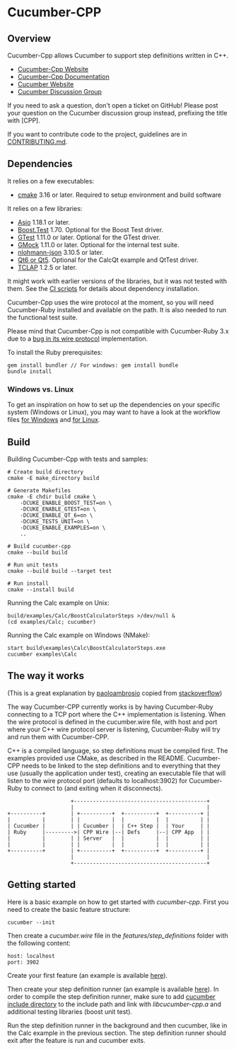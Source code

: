 # Cucumber-CPP

## Overview

Cucumber-Cpp allows Cucumber to support step definitions written in C++.

* [Cucumber-Cpp Website](https://github.com/cucumber/cucumber-cpp)
* [Cucumber-Cpp Documentation](https://github.com/cucumber/cucumber-cpp/wiki/)
* [Cucumber Website](https://cucumber.io/)
* [Cucumber Discussion Group](https://cucumber.io/docs/community/get-in-touch/)

If you need to ask a question, don't open a ticket on GitHub! Please post
your question on the Cucumber discussion group instead, prefixing the title
with [CPP].

If you want to contribute code to the project, guidelines are in [CONTRIBUTING.md](CONTRIBUTING.md).

## Dependencies

It relies on a few executables:

* [cmake](https://cmake.org/download/) 3.16 or later.
  Required to setup environment and build software

It relies on a few libraries:

* [Asio](https://think-async.com/Asio/) 1.18.1 or later.
* [Boost.Test](https://www.boost.org/) 1.70. Optional for the Boost Test driver.
* [GTest](https://github.com/google/googletest) 1.11.0 or later. Optional for the GTest driver.
* [GMock](https://github.com/google/googletest) 1.11.0 or later. Optional for the internal test suite.
* [nlohmann-json](https://github.com/nlohmann/json) 3.10.5 or later.
* [Qt6 or Qt5](https://qt-project.org/). Optional for the CalcQt example and QtTest driver.
* [TCLAP](https://tclap.sourceforge.net/) 1.2.5 or later.

It might work with earlier versions of the libraries, but it was not tested with them.
See the [CI scripts](.github/workflows/run-all.yml) for details about dependency installation.

Cucumber-Cpp uses the wire protocol at the moment, so you will need
Cucumber-Ruby installed and available on the path. It is also needed
to run the functional test suite.

Please mind that Cucumber-Cpp is not compatible with Cucumber-Ruby 3.x
due to a [bug in its wire protocol](https://github.com/cucumber/cucumber-ruby/issues/1183)
implementation.

To install the Ruby prerequisites:

```
gem install bundler // For windows: gem install bundle
bundle install
```

### Windows vs. Linux

To get an inspiration on how to set up the dependencies on your specific system (Windows or Linux), you may want to have a look at the
workflow files [for Windows](.github/workflows/windows-build.yml) and [for Linux](.github/workflows/linux-build.yml).


## Build

Building Cucumber-Cpp with tests and samples:

```
# Create build directory
cmake -E make_directory build

# Generate Makefiles
cmake -E chdir build cmake \
    -DCUKE_ENABLE_BOOST_TEST=on \
    -DCUKE_ENABLE_GTEST=on \
    -DCUKE_ENABLE_QT_6=on \
    -DCUKE_TESTS_UNIT=on \
    -DCUKE_ENABLE_EXAMPLES=on \
    ..

# Build cucumber-cpp
cmake --build build

# Run unit tests
cmake --build build --target test

# Run install
cmake --install build
```

Running the Calc example on Unix:

```
build/examples/Calc/BoostCalculatorSteps >/dev/null &
(cd examples/Calc; cucumber)
```

Running the Calc example on Windows (NMake):

```
start build\examples\Calc\BoostCalculatorSteps.exe
cucumber examples\Calc
```

## The way it works
(This is a great explanation by [paoloambrosio](https://github.com/paoloambrosio) copied from [stackoverflow](https://stackoverflow.com/questions/50760865/cucumber-cpp-required-software-for-running-example))

The way Cucumber-CPP currently works is by having Cucumber-Ruby connecting to a TCP port where the C++ implementation is listening. When the wire protocol is defined in the cucumber.wire file, with host and port where your C++ wire protocol server is listening, Cucumber-Ruby will try and run them with Cucumber-CPP.

C++ is a compiled language, so step definitions must be compiled first. The examples provided use CMake, as described in the README. Cucumber-CPP needs to be linked to the step definitions and to everything that they use (usually the application under test), creating an executable file that will listen to the wire protocol port (defaults to localhost:3902) for Cucumber-Ruby to connect to (and exiting when it disconnects).

```
                    +------------------------------------------+
                    |                                          |
+----------+        | +----------+  +----------+  +----------+ |
|          |        | |          |  |          |  |          | |
| Cucumber |        | | Cucumber |  | C++ Step |  | Your     | |
| Ruby     |--------->| CPP Wire |--| Defs     |--| CPP App  | |
|          |        | | Server   |  |          |  |          | |
|          |        | |          |  |          |  |          | |
+----------+        | +----------+  +----------+  +----------+ |
                    |                                          |
                    +------------------------------------------+
```

## Getting started

Here is a basic example on how to get started with *cucumber-cpp*. First you need to create the basic feature structure:

```
cucumber --init
```

Then create a *cucumber.wire* file in the *features/step_definitions* folder with the following content:

```
host: localhost
port: 3902
```

Create your first feature (an example is available [here](examples/Calc/features/addition.feature)).

Then create your step definition runner (an example is available [here](examples/Calc/features/step_definitions/BoostCalculatorSteps.cpp)). In order to compile the step definition runner, make sure to add [cucumber include directory](include/cucumber-cpp) to the include path and link with *libcucumber-cpp.a* and additional testing libraries (boost unit test).

Run the step definition runner in the background and then cucumber, like in the Calc example in the previous section. The step definition runner should exit after the feature is run and cucumber exits.
